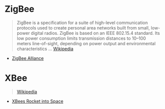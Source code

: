 # ZigBee

> ZigBee is a specification for a suite of high-level communication protocols used to create personal area networks built from small, low-power digital radios. ZigBee is based on an IEEE 802.15.4 standard. Its low power consumption limits transmission distances to 10–100 meters line-of-sight, depending on power output and environmental characteristics ... [Wikipedia](https://en.wikipedia.org/wiki/ZigBee)

- [ZigBee Alliance](http://www.zigbee.org/)

# XBee

>  [Wikipedia](https://en.wikipedia.org/wiki/XBee)

- [XBees Rocket into Space](https://www.faludi.com/2015/08/24/xbees-rocket-into-space/)
